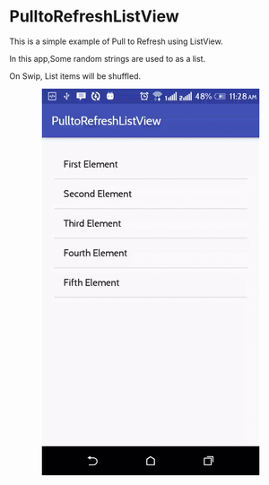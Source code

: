 # PulltoRefreshListView

This is a simple example of Pull to Refresh using ListView.

In this app,Some random strings are used to as a list.

On Swip, List items will be shuffled.
<p align="center">
  <img src="https://github.com/avijitnandy/PulltoRefreshListView/blob/master/PulltoRefreshListView.gif" />
</p>

